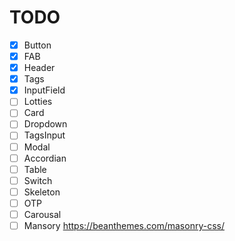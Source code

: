 # TODO 
- [x] Button 
- [x] FAB
- [x] Header
- [x] Tags
- [x] InputField
- [ ] Lotties
- [ ] Card
- [ ] Dropdown
- [ ] TagsInput
- [ ] Modal
- [ ] Accordian
- [ ] Table
- [ ] Switch
- [ ] Skeleton
- [ ] OTP
- [ ] Carousal
- [ ] Mansory https://beanthemes.com/masonry-css/